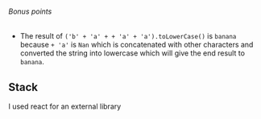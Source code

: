 ###### Bonus points
* The result of `('b' + 'a' + + 'a' + 'a').toLowerCase()` is `banana` because `+ 'a'` is `Nan` which is concatenated with other characters and converted the string into lowercase which will give the end result to `banana`.

Stack
---
I used react for an external library 
